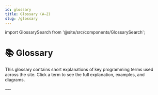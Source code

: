 ```yaml
---
id: glossary
title: Glossary (A–Z)
slug: /glossary
---
```

import GlossarySearch from '@site/src/components/GlossarySearch';

# 📚 Glossary

This glossary contains short explanations of key programming terms used across the site.
Click a term to see the full explanation, examples, and diagrams.

<GlossarySearch />
---